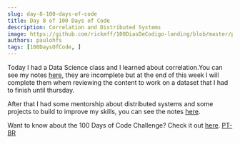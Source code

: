 ```yaml
---
slug: day-8-100-days-of-code
title: Day 8 of 100 Days of Code
description: Correlation and Distributed Systems
image: https://github.com/rickmff/100DiasDeCodigo-landing/blob/master/public/thumb.png
authors: paulohfs
tags: [100DaysOfCode, ]
---
```


Today I had a Data Science class and I learned about correlation.You can see my notes [here](https://www.paulohernane.me/my-brain/data-science/correlation), they are incomplete but at the end of this week I will complete them whem reviewing the content to work on a dataset that I had to finish until thursday.

After that I had some mentorship about distributed systems and some projects to build to improve my skills, you can see the notes [here](https://www.paulohernane.me/my-brain/system-design).

Want to know about the 100 Days of Code Challenge? Check it out [here](https://www.100daysofcode.com/). [PT-BR](<https://www.100diasdecodigo.dev/>)
